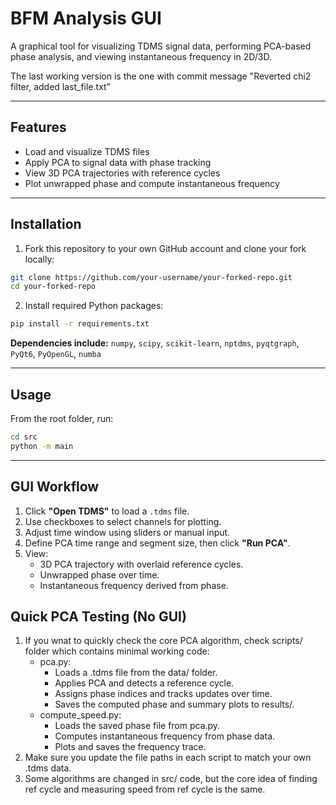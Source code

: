 # BFM Analysis GUI

A graphical tool for visualizing TDMS signal data, performing PCA-based phase analysis, and viewing instantaneous frequency in 2D/3D.

The last working version is the one with commit message "Reverted chi2 filter, added last_file.txt"

---

## Features
- Load and visualize TDMS files
- Apply PCA to signal data with phase tracking
- View 3D PCA trajectories with reference cycles
- Plot unwrapped phase and compute instantaneous frequency

---

## Installation
1. Fork this repository to your own GitHub account and clone your fork locally:
```bash
git clone https://github.com/your-username/your-forked-repo.git
cd your-forked-repo
```

2. Install required Python packages:
```bash
pip install -r requirements.txt
```

**Dependencies include:** `numpy`, `scipy`, `scikit-learn`, `nptdms`, `pyqtgraph`, `PyQt6`, `PyOpenGL`, `numba`

---

## Usage
From the root folder, run:
```bash
cd src
python -m main
```

---

## GUI Workflow
1. Click **"Open TDMS"** to load a `.tdms` file.
2. Use checkboxes to select channels for plotting.
3. Adjust time window using sliders or manual input.
4. Define PCA time range and segment size, then click **"Run PCA"**.
5. View:
   - 3D PCA trajectory with overlaid reference cycles.
   - Unwrapped phase over time.
   - Instantaneous frequency derived from phase.

## Quick PCA Testing (No GUI)
1. If you wnat to quickly check the core PCA algorithm, check scripts/ folder which contains minimal working code:
   - pca.py:
      - Loads a .tdms file from the data/ folder.
      - Applies PCA and detects a reference cycle.
      - Assigns phase indices and tracks updates over time.
      - Saves the computed phase and summary plots to results/.
   - compute_speed.py:
      - Loads the saved phase file from pca.py.
      - Computes instantaneous frequency from phase data.
      - Plots and saves the frequency trace.
2. Make sure you update the file paths in each script to match your own .tdms data.
3. Some algorithms are changed in src/ code, but the core idea of finding ref cycle and measuring speed from ref cycle is the same.
